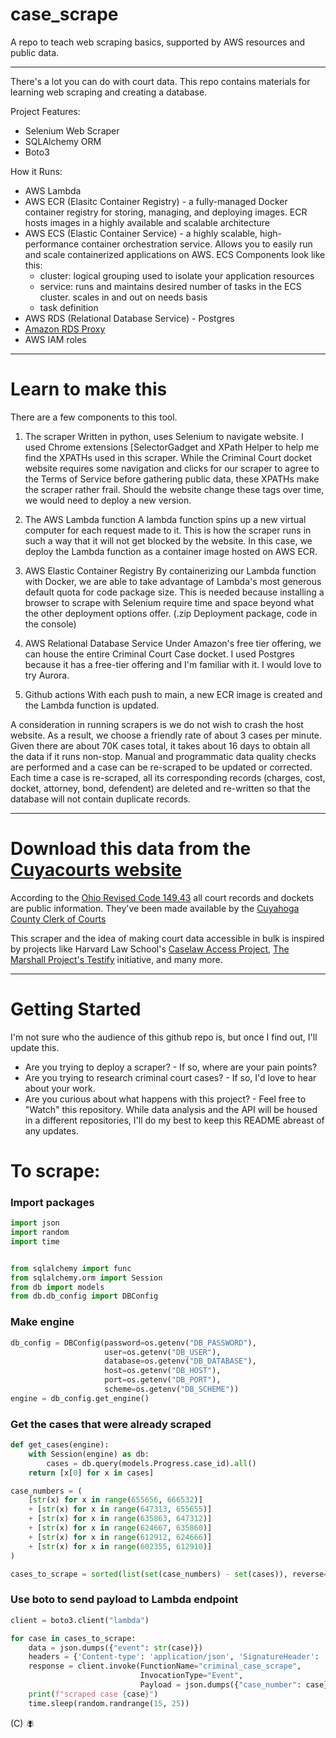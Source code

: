 # case_scrape

A repo to teach web scraping basics, supported by AWS resources and public data.

---

There's a lot you can do with court data. This repo contains materials for learning web scraping and creating a database.

Project Features:

- Selenium Web Scraper
- SQLAlchemy ORM
- Boto3

How it Runs:

- AWS Lambda
- AWS ECR (Elasitc Container Registry) - a fully-managed Docker container registry for storing, managing, and deploying images. ECR hosts images in a highly available and scalable architecture
- AWS ECS (Elastic Container Service) - a highly scalable, high-performance container orchestration service. Allows you to easily run and scale containerized applications on AWS. ECS Components look like this:
  - cluster: logical grouping used to isolate your application resources
  - service: runs and maintains desired number of tasks in the ECS cluster. scales in and out on needs basis
  - task definition
- AWS RDS (Relational Database Service) - Postgres
- [Amazon RDS Proxy](https://aws.amazon.com/rds/proxy/)
- AWS IAM roles

---

# Learn to make this

There are a few components to this tool.

1. The scraper
   Written in python, uses Selenium to navigate website. I used Chrome extensions [SelectorGadget and XPath Helper to help me find the XPATHs used in this scraper. While the Criminal Court docket website requires some navigation and clicks for our scraper to agree to the Terms of Service before gathering public data, these XPATHs make the scraper rather frail. Should the website change these tags over time, we would need to deploy a new version.

2. The AWS Lambda function
   A lambda function spins up a new virtual computer for each request made to it. This is how the scraper runs in such a way that it will not get blocked by the website. In this case, we deploy the Lambda function as a container image hosted on AWS ECR.

3. AWS Elastic Container Registry
   By containerizing our Lambda function with Docker, we are able to take advantage of Lambda's most generous default quota for code package size. This is needed because installing a browser to scrape with Selenium require time and space beyond what the other deployment options offer. (.zip Deployment package, code in the console)

4. AWS Relational Database Service
   Under Amazon's free tier offering, we can house the entire Criminal Court Case docket. I used Postgres because it has a free-tier offering and I'm familiar with it. I would love to try Aurora.

5. Github actions
   With each push to main, a new ECR image is created and the Lambda function is updated.

A consideration in running scrapers is we do not wish to crash the host website. As a result, we choose a friendly rate of about 3 cases per minute. Given there are about 70K cases total, it takes about 16 days to obtain all the data if it runs non-stop. Manual and programmatic data quality checks are performed and a case can be re-scraped to be updated or corrected. Each time a case is re-scraped, all its corresponding records (charges, cost, docket, attorney, bond, defendent) are deleted and re-written so that the database will not contain duplicate records.

---

# Download this data from the [Cuyacourts website](https://nmolivo.github.io/cuyacourts/)

According to the [Ohio Revised Code 149.43](https://codes.ohio.gov/ohio-revised-code/section-149.43) all court records and dockets are public information. They've been made available by the [Cuyahoga County Clerk of Courts](https://cpdocket.cp.cuyahogacounty.us/Search.aspx)

This scraper and the idea of making court data accessible in bulk is inspired by projects like Harvard Law School's [Caselaw Access Project](https://case.law/), [The Marshall Project's Testify](https://testify.themarshallproject.org/) initiative, and many more.

---

# Getting Started

I'm not sure who the audience of this github repo is, but once I find out, I'll update this.

- Are you trying to deploy a scraper? - If so, where are your pain points?
- Are you trying to research criminal court cases? - If so, I'd love to hear about your work.
- Are you curious about what happens with this project? - Feel free to "Watch" this repository. While data analysis and the API will be housed in a different repositories, I'll do my best to keep this README abreast of any updates.

# To scrape:

### Import packages

```python
import json
import random
import time


from sqlalchemy import func
from sqlalchemy.orm import Session
from db import models
from db.db_config import DBConfig
```

### Make engine

```python
db_config = DBConfig(password=os.getenv("DB_PASSWORD"),
                     user=os.getenv("DB_USER"),
                     database=os.getenv("DB_DATABASE"),
                     host=os.getenv("DB_HOST"),
                     port=os.getenv("DB_PORT"),
                     scheme=os.getenv("DB_SCHEME"))
engine = db_config.get_engine()
```

### Get the cases that were already scraped

```python
def get_cases(engine):
    with Session(engine) as db:
        cases = db.query(models.Progress.case_id).all()
    return [x[0] for x in cases]

case_numbers = (
    [str(x) for x in range(655656, 666532)]
    + [str(x) for x in range(647313, 655655)]
    + [str(x) for x in range(635863, 647312)]
    + [str(x) for x in range(624667, 635860)]
    + [str(x) for x in range(612912, 624666)]
    + [str(x) for x in range(602355, 612910)]
)

cases_to_scrape = sorted(list(set(case_numbers) - set(cases)), reverse=True)
```

### Use boto to send payload to Lambda endpoint

```python
client = boto3.client("lambda")

for case in cases_to_scrape:
    data = json.dumps({"event": str(case)})
    headers = {'Content-type': 'application/json', 'SignatureHeader': 'XYZ'}
    response = client.invoke(FunctionName="criminal_case_scrape",
                             InvocationType="Event",
                             Payload = json.dumps({"case_number": case}))
    print(f"scraped case {case}")
    time.sleep(random.randrange(15, 25))
```

(C) :fly:
